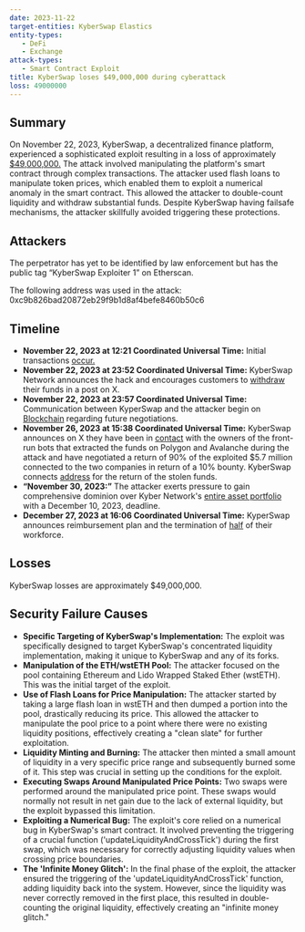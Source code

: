 ```yaml
---
date: 2023-11-22
target-entities: KyberSwap Elastics
entity-types: 
   - DeFi
   - Exchange
attack-types: 
   - Smart Contract Exploit 
title: KyberSwap loses $49,000,000 during cyberattack
loss: 49000000
---
```


## Summary

On November 22, 2023, KyberSwap, a decentralized finance platform, experienced a sophisticated exploit resulting in a loss of approximately [$49,000,000.](https://hacken.io/insights/kyberswap-hack-explained/) The attack involved manipulating the platform's smart contract through complex transactions. The attacker used flash loans to manipulate token prices, which enabled them to exploit a numerical anomaly in the smart contract. This allowed the attacker to double-count liquidity and withdraw substantial funds. Despite KyberSwap having failsafe mechanisms, the attacker skillfully avoided triggering these protections.  

## Attackers

The perpetrator has yet to be identified by law enforcement but has the public tag “KyberSwap Exploiter 1” on Etherscan. 

The following address was used in the attack: 0xc9b826bad20872eb29f9b1d8af4befe8460b50c6

## Timeline

- **November 22, 2023 at 12:21 Coordinated Universal Time:** Initial transactions [occur.](https://etherscan.io/txs)  
- **November 22, 2023 at 23:52 Coordinated Universal Time:** KyberSwap Network announces the hack and encourages customers to [withdraw](https://twitter.com/KyberNetwork/status/1727475235342217682) their funds in a post on X.
- **November 22, 2023 at 23:57 Coordinated Universal Time:** Communication between KyperSwap and the attacker begin on [Blockchain](https://etherscan.io/idm) regarding future negotiations. 
- **November 26, 2023 at 15:38 Coordinated Universal Time:** KyberSwap announces on X they have been in [contact](https://twitter.com/KyberNetwork/status/1728800315955437743) with the owners of the front-run bots that extracted the funds on Polygon and Avalanche during the attack and have negotiated a return of 90% of the exploited $5.7 million connected to the two companies in return of a 10% bounty. KyberSwap connects [address](https://polygonscan.com/tx/0x8a0880f1662e39fa838e89fa751669e4a1eee5c15586dc447453274f7b8ce746) for the return of the stolen funds. 
- **“November 30, 2023:”** The attacker exerts pressure to gain comprehensive dominion over Kyber Network's [entire asset portfolio](https://cointelegraph.com/news/kyberswap-hacker-demands-complete-control-over-kyber-company) with a December 10, 2023, deadline.
- **December 27, 2023 at 16:06 Coordinated Universal Time:** KyperSwap announces reimbursement plan and the termination of [half](https://blockchain.news/news/kyberswaps-response-to-488-million-hack-workforce-halved-and-victim-reimbursement-plans) of their workforce.

## Losses

KyberSwap losses are approximately $49,000,000.

## Security Failure Causes

   - **Specific Targeting of KyberSwap's Implementation:** The exploit was specifically designed to target KyberSwap's concentrated liquidity implementation, making it unique to KyberSwap and any of its forks.
   - **Manipulation of the ETH/wstETH Pool:** The attacker focused on the pool containing Ethereum and Lido Wrapped Staked Ether (wstETH). This was the initial target of the exploit.
   - **Use of Flash Loans for Price Manipulation:** The attacker started by taking a large flash loan in wstETH and then dumped a portion into the pool, drastically reducing its price. This allowed the attacker to manipulate the pool price to a point where there were no existing liquidity positions, effectively creating a "clean slate" for further exploitation.
   - **Liquidity Minting and Burning:** The attacker then minted a small amount of liquidity in a very specific price range and subsequently burned some of it. This step was crucial in setting up the conditions for the exploit.
   - **Executing Swaps Around Manipulated Price Points:** Two swaps were performed around the manipulated price point. These swaps would normally not result in net gain due to the lack of external liquidity, but the exploit bypassed this limitation.
   - **Exploiting a Numerical Bug:** The exploit's core relied on a numerical bug in KyberSwap's smart contract. It involved preventing the triggering of a crucial function ('updateLiquidityAndCrossTick') during the first swap, which was necessary for correctly adjusting liquidity values when crossing price boundaries.
   - **The 'Infinite Money Glitch':** In the final phase of the exploit, the attacker ensured the triggering of the 'updateLiquidityAndCrossTick' function, adding liquidity back into the system. However, since the liquidity was never correctly removed in the first place, this resulted in double-counting the original liquidity, effectively creating an "infinite money glitch."
